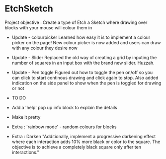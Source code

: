 # EtchSketch

Project objective : 
Create a type of Etch a Sketch where drawing over blocks with your mouse will colour them in

* Update - colourpicker
Learned how easy it is to implement a colour picker on the page!
New colour picker is now added and users can draw with any colour they desire now

* Update - Slider
Replaced the old way of creating a grid by inputing the number of squares in an input box with the brand new slider. Huzzah.

* Update - Pen toggle
Figured out how to toggle the pen on/off so you can click to start continous drawing and click again to stop. 
Also added indication on the side panel to show when the pen is toggled for drawing or not



* TO DO
- Add a 'help' pop up info block to explain the details

- Make it pretty

- Extra : 'rainbow mode' - random colours for blocks

- Extra : Darken
"Additionally, implement a progressive darkening effect where each interaction adds 10% more black or color to the square. The objective is to achieve a completely black square only after ten interactions."
